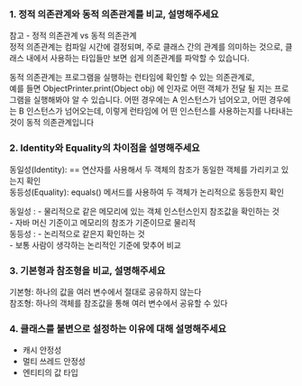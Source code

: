 
### 1. 정적 의존관계와 동적 의존관계를 비교, 설명해주세요

참고 - 정적 의존관계 vs 동적 의존관계 <br>
정적 의존관계는 컴파일 시간에 결정되며, 주로 클래스 간의 관계를 의미하는  것으로, 클래스 내에서 사용하는 타입들만 보면
쉽게 의존관계를 파악할 수 있습니다.

동적 의존관계는 프로그램을 실행하는 런타임에 확인할 수 있는 의존관계로, <br>
예를 들면 ObjectPrinter.print(Object obj) 에 인자로 어떤 객체가 전달 될 지는 프로그램을 실행해봐야 알 수
있습니다. 어떤 경우에는 A 인스턴스가 넘어오고, 어떤 경우에는 B 인스턴스가 넘어오는데, 이렇게 런타임에 어
떤 인스턴스를 사용하는지를 나타내는 것이 동적 의존관계입니다

### 2. Identity와 Equality의 차이점을 설명해주세요

동일성(Identity): == 연산자를 사용해서 두 객체의 참조가 동일한 객체를 가리키고 있는지 확인 <br>
동등성(Equality): equals() 메서드를 사용하여 두 객체가 논리적으로 동등한지 확인

동일성 : - 물리적으로 같은 메모리에 있는 객체 인스턴스인지 참조값을 확인하는 것 <br>
        - 자바 머신 기준이고 메모리의 참조가 기준이므로 물리적 <br>
동등성 : - 논리적으로 같은지 확인하는 것 <br>
        - 보통 사람이 생각하는 논리적인 기준에 맞추어 비교


### 3. 기본형과 참조형을 비교, 설명해주세요
기본형: 하나의 값을 여러 변수에서 절대로 공유하지 않는다 <br>
참조형: 하나의 객체를 참조값을 통해 여러 변수에서 공유할 수 있다 <br>

### 4. 클래스를 불변으로 설정하는 이유에 대해 설명해주세요
- 캐시 안정성
- 멀티 쓰레드 안정성
- 엔티티의 값 타입



